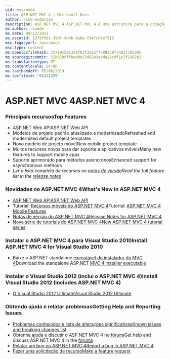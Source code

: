```yaml
---
uid: mvc/mvc4
title: ASP.NET MVC 4 | Microsoft Docs
author: rick-anderson
description: ASP.NET MVC 4 ASP.NET MVC 4 é uma estrutura para a criação de aplicativos web escalonáveis baseados em padrões, usando padrões de design bem estabelecidos e o poder do AS....
ms.author: riande
ms.date: 09/12/2011
ms.assetid: 1279f5b1-390f-4b4b-9e6e-f947cb1ef5f5
msc.legacyurl: /mvc/mvc4
msc.type: content
ms.openlocfilehash: 72719cb9c3aaf03f2b12ff788259fc4927785d05
ms.sourcegitcommit: 51b01b6ff8edde57d8243e4da28c9f1e7f1962b2
ms.translationtype: MT
ms.contentlocale: pt-BR
ms.lasthandoff: 05/06/2019
ms.locfileid: "65121329"
---
```

# <a name="aspnet-mvc-4"></a><span data-ttu-id="d2c2f-103">ASP.NET MVC 4</span><span class="sxs-lookup"><span data-stu-id="d2c2f-103">ASP.NET MVC 4</span></span>

### <a name="top-features"></a><span data-ttu-id="d2c2f-104">Principais recursos</span><span class="sxs-lookup"><span data-stu-id="d2c2f-104">Top Features</span></span>

- <span data-ttu-id="d2c2f-105">ASP.NET Web API</span><span class="sxs-lookup"><span data-stu-id="d2c2f-105">ASP.NET Web API</span></span>
- <span data-ttu-id="d2c2f-106">Modelos de projeto padrão atualizado e modernizado</span><span class="sxs-lookup"><span data-stu-id="d2c2f-106">Refreshed and modernized default project templates</span></span>
- <span data-ttu-id="d2c2f-107">Novo modelo de projeto móvel</span><span class="sxs-lookup"><span data-stu-id="d2c2f-107">New mobile project template</span></span>
- <span data-ttu-id="d2c2f-108">Muitos recursos novos para dar suporte a aplicativos móveis</span><span class="sxs-lookup"><span data-stu-id="d2c2f-108">Many new features to support mobile apps</span></span>
- <span data-ttu-id="d2c2f-109">Suporte aprimorado para métodos assíncronos</span><span class="sxs-lookup"><span data-stu-id="d2c2f-109">Enhanced support for asynchronous methods</span></span>
- <span data-ttu-id="d2c2f-110">*Ler a lista completa de recursos no [notas de versão](../whitepapers/mvc4-release-notes.md)*</span><span class="sxs-lookup"><span data-stu-id="d2c2f-110">*Read the full feature list in the [release notes](../whitepapers/mvc4-release-notes.md)*</span></span>

### <a name="whats-new-in-aspnet-mvc-4"></a><span data-ttu-id="d2c2f-111">Novidades no ASP.NET MVC 4</span><span class="sxs-lookup"><span data-stu-id="d2c2f-111">What's New in ASP.NET MVC 4</span></span>

- [<span data-ttu-id="d2c2f-112">ASP.NET Web API</span><span class="sxs-lookup"><span data-stu-id="d2c2f-112">ASP.NET Web API</span></span>](../web-api/index.md)
- <span data-ttu-id="d2c2f-113">Tutorial: [Recursos móveis do ASP.NET MVC 4](overview/older-versions/aspnet-mvc-4-mobile-features.md)</span><span class="sxs-lookup"><span data-stu-id="d2c2f-113">Tutorial: [ASP.NET MVC 4 Mobile Features](overview/older-versions/aspnet-mvc-4-mobile-features.md)</span></span>
- [<span data-ttu-id="d2c2f-114">Notas de versão do ASP.NET MVC 4</span><span class="sxs-lookup"><span data-stu-id="d2c2f-114">Release Notes for ASP.NET MVC 4</span></span>](../whitepapers/mvc4-release-notes.md)
- [<span data-ttu-id="d2c2f-115">Nova série de tutoriais do ASP.NET MVC 4</span><span class="sxs-lookup"><span data-stu-id="d2c2f-115">New ASP.NET MVC 4 tutorial series</span></span>](overview/older-versions/getting-started-with-aspnet-mvc4/intro-to-aspnet-mvc-4.md)

### <a name="install-aspnet-mvc-4-for-visual-studio-2010"></a><span data-ttu-id="d2c2f-116">Instalar o ASP.NET MVC 4 para Visual Studio 2010</span><span class="sxs-lookup"><span data-stu-id="d2c2f-116">Install ASP.NET MVC 4 for Visual Studio 2010</span></span>

- <span data-ttu-id="d2c2f-117">Baixe o ASP.NET standalone [executável do instalador do MVC 4](https://www.microsoft.com/download/details.aspx?id=30683)</span><span class="sxs-lookup"><span data-stu-id="d2c2f-117">Download the standalone ASP.NET [MVC 4 installer executable](https://www.microsoft.com/download/details.aspx?id=30683)</span></span>

### <a name="install-visual-studio-2012-includes-aspnet-mvc-4"></a><span data-ttu-id="d2c2f-118">Instalar o Visual Studio 2012 (inclui o ASP.NET MVC 4)</span><span class="sxs-lookup"><span data-stu-id="d2c2f-118">Install Visual Studio 2012 (includes ASP.NET MVC 4)</span></span>

- [<span data-ttu-id="d2c2f-119">O Visual Studio 2012 Ultimate</span><span class="sxs-lookup"><span data-stu-id="d2c2f-119">Visual Studio 2012 Ultimate</span></span>](https://go.microsoft.com/fwlink/?linkid=247148)

### <a name="getting-help-and-reporting-issues"></a><span data-ttu-id="d2c2f-120">Obtendo ajuda e relatar problemas</span><span class="sxs-lookup"><span data-stu-id="d2c2f-120">Getting Help and Reporting Issues</span></span>

- [<span data-ttu-id="d2c2f-121">Problemas conhecidos e lista de alterações significativas</span><span class="sxs-lookup"><span data-stu-id="d2c2f-121">Known issues and breaking changes list</span></span>](../whitepapers/mvc4-release-notes.md#_Toc303253815)
- <span data-ttu-id="d2c2f-122">Obtenha ajuda e discutir o ASP.NET MVC 4 no [fóruns](https://forums.asp.net/1146.aspx)</span><span class="sxs-lookup"><span data-stu-id="d2c2f-122">Get help and discuss ASP.NET MVC 4 in the [forums](https://forums.asp.net/1146.aspx)</span></span>
- [<span data-ttu-id="d2c2f-123">Relatar um bug no ASP.NET MVC 4</span><span class="sxs-lookup"><span data-stu-id="d2c2f-123">Report a bug in ASP.NET MVC 4</span></span>](https://github.com/aspnet/AspNetWebStack/issues)
- [<span data-ttu-id="d2c2f-124">Fazer uma solicitação de recurso</span><span class="sxs-lookup"><span data-stu-id="d2c2f-124">Make a feature request</span></span>](http://aspnet.uservoice.com/forums/41201-asp-net-mvc)
